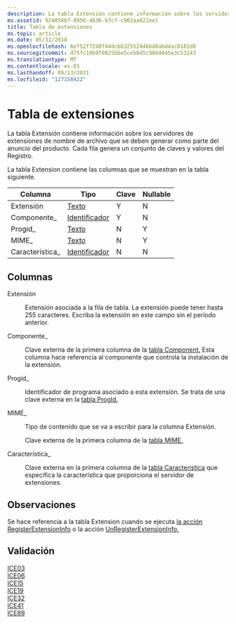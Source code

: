 ```yaml
---
description: La tabla Extensión contiene información sobre los servidores de extensiones de nombre de archivo que se deben generar como parte del anuncio del producto. Cada fila genera un conjunto de claves y valores del Registro.
ms.assetid: 924858b7-8956-4636-b7c7-c902aa822ee1
title: Tabla de extensiones
ms.topic: article
ms.date: 05/31/2018
ms.openlocfilehash: 6ef52f7248f44dcb63255244bbd8abd4ac8181d8
ms.sourcegitcommit: d75fc10b9f0825bbe5ce5045c90d4045e3c53243
ms.translationtype: MT
ms.contentlocale: es-ES
ms.lasthandoff: 09/13/2021
ms.locfileid: "127158422"
---
```

# <a name="extension-table"></a>Tabla de extensiones

La tabla Extensión contiene información sobre los servidores de extensiones de nombre de archivo que se deben generar como parte del anuncio del producto. Cada fila genera un conjunto de claves y valores del Registro.

La tabla Extension contiene las columnas que se muestran en la tabla siguiente.



| Columna      | Tipo                         | Clave | Nullable |
|-------------|------------------------------|-----|----------|
| Extensión   | [Texto](text.md)             | Y   | N        |
| Componente\_ | [Identificador](identifier.md) | Y   | N        |
| Progid\_    | [Texto](text.md)             | N   | Y        |
| MIME\_      | [Texto](text.md)             | N   | Y        |
| Característica\_   | [Identificador](identifier.md) | N   | N        |



 

## <a name="columns"></a>Columnas

<dl> <dt>

<span id="Extension"></span><span id="extension"></span><span id="EXTENSION"></span>Extensión
</dt> <dd>

Extensión asociada a la fila de tabla. La extensión puede tener hasta 255 caracteres. Escriba la extensión en este campo sin el período anterior.

</dd> <dt>

<span id="Component_"></span><span id="component_"></span><span id="COMPONENT_"></span>Componente\_
</dt> <dd>

Clave externa de la primera columna de la [tabla Component.](component-table.md) Esta columna hace referencia al componente que controla la instalación de la extensión.

</dd> <dt>

<span id="ProgId_"></span><span id="progid_"></span><span id="PROGID_"></span>Progid\_
</dt> <dd>

Identificador de programa asociado a esta extensión. Se trata de una clave externa en la [tabla ProgId.](progid-table.md)

</dd> <dt>

<span id="MIME_"></span><span id="mime_"></span>MIME\_
</dt> <dd>

Tipo de contenido que se va a escribir para la columna Extensión.

Clave externa de la primera columna de la [tabla MIME.](mime-table.md)

</dd> <dt>

<span id="Feature_"></span><span id="feature_"></span><span id="FEATURE_"></span>Característica\_
</dt> <dd>

Clave externa en la primera columna de la [tabla Característica](feature-table.md) que especifica la característica que proporciona el servidor de extensiones.

</dd> </dl>

## <a name="remarks"></a>Observaciones

Se hace referencia a la tabla Extension cuando se ejecuta [la acción RegisterExtensionInfo](registerextensioninfo-action.md) o la acción [UnRegisterExtensionInfo.](unregisterextensioninfo-action.md)

## <a name="validation"></a>Validación

<dl>

[ICE03](ice03.md)  
[ICE06](ice06.md)  
[ICE15](ice15.md)  
[ICE19](ice19.md)  
[ICE32](ice32.md)  
[ICE41](ice41.md)  
[ICE69](ice69.md)  
</dl>

 

 



